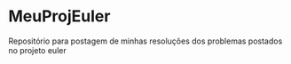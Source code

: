 # MeuProjEuler
Repositório para postagem de minhas resoluções dos problemas postados no projeto euler
